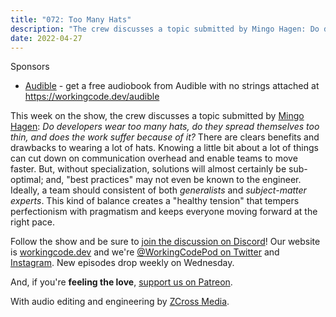 ```yaml
---
title: "072: Too Many Hats"
description: "The crew discusses a topic submitted by Mingo Hagen: Do developers wear too many hats, do they spread themselves too thin, and does the work suffer because of it?"
date: 2022-04-27
---
```


<script async defer onload="redcircleIframe();" src="https://api.podcache.net/embedded-player/sh/30227421-bc27-45c2-bfb4-861def7dd4cc/ep/d882fd71-b622-4077-84e8-4aedaac7e5e0"></script><div class="redcirclePlayer-d882fd71-b622-4077-84e8-4aedaac7e5e0"></div>

Sponsors
- [Audible](https://workingcode.dev/audible) - get a free audiobook from Audible with no strings attached at https://workingcode.dev/audible

This week on the show, the crew discusses a topic submitted by [Mingo Hagen][mingo-hagen]: _Do developers wear too many hats, do they spread themselves too thin, and does the work suffer because of it?_ There are clears benefits and drawbacks to wearing a lot of hats. Knowing a little bit about a lot of things can cut down on communication overhead and enable teams to move faster. But, without specialization, solutions will almost certainly be sub-optimal; and, "best practices" may not even be known to the engineer. Ideally, a team should consistent of both _generalists_ and _subject-matter experts_. This kind of balance creates a "healthy tension" that tempers perfectionism with pragmatism and keeps everyone moving forward at the right pace.

Follow the show and be sure to [join the discussion on Discord][working-code-discord]! Our website is [workingcode.dev][working-code] and we're [@WorkingCodePod on Twitter][working-code-twitter] and [Instagram][working-code-instagram]. New episodes drop weekly on Wednesday.

And, if you're **feeling the love**, [support us on Patreon][working-code-patreon].

[mingo-hagen]: https://mingo.nl/
[working-code]: https://workingcode.dev/
[working-code-discord]: https://workingcode.dev/discord/
[working-code-instagram]: https://www.instagram.com/workingcodepod/
[working-code-patreon]: https://www.patreon.com/workingcodepod
[working-code-twitter]: https://twitter.com/WorkingCodePod

With audio editing and engineering by [ZCross Media](https://www.zcross.media/).
